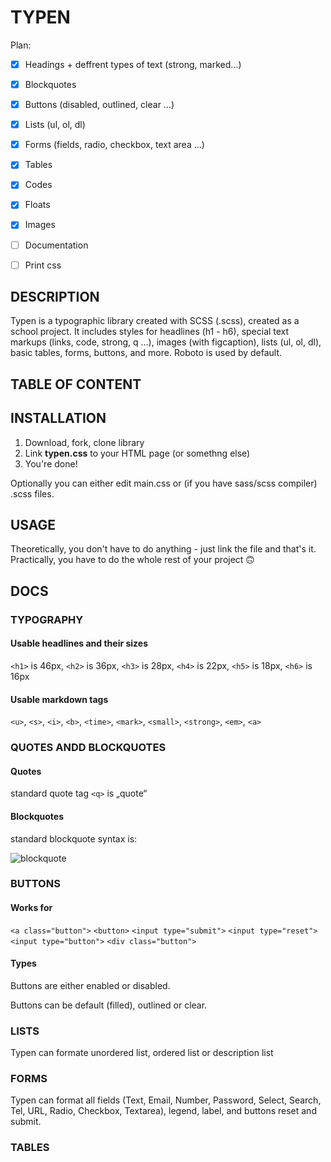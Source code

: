 # TYPEN

Plan:
- [x] Headings + deffrent types of text (strong, marked...)
- [x] Blockquotes
- [x] Buttons (disabled, outlined, clear ...)
- [x] Lists (ul, ol, dl)
- [x] Forms (fields, radio, checkbox, text area ...)
- [x] Tables
- [x] Codes
- [x] Floats
- [x] Images
- [ ] Documentation
- [ ] Print css


## DESCRIPTION

Typen is a typographic library created with SCSS (.scss), created as a school project.
It includes styles for headlines (h1 - h6), special text markups (links, code, strong, q ...), images (with figcaption), lists (ul, ol, dl), basic tables, forms, buttons, and more.
Roboto is used by default.

## TABLE OF CONTENT



## INSTALLATION

1. Download, fork, clone library
2. Link **typen.css** to your HTML page (or somethng else)
3. You're done!

Optionally you can either edit main.css or (if you have sass/scss compiler) .scss files.

## USAGE

Theoretically, you don't have to do anything - just link the file and that's it. Practically, you have to do the whole rest of your project 🙃

## DOCS

### TYPOGRAPHY

#### Usable headlines and their sizes
`<h1>` is 46px, `<h2>` is 36px, `<h3>` is 28px, `<h4>` is 22px, `<h5>` is 18px, `<h6>` is 16px

#### Usable markdown tags
`<u>`, `<s>`, `<i>`, `<b>`, `<time>`, `<mark>`, `<small>`, `<strong>`, `<em>`, `<a>`

### QUOTES ANDD BLOCKQUOTES

#### Quotes

standard quote tag `<q>` is „quote“

#### Blockquotes

standard blockquote syntax is:

![blockquote](https://github.com/pslib-cz/2019l4web-typography-css-library-crasty01/blob/master/example-images/blockquote.jpg)

### BUTTONS

#### Works for

`<a class="button">`
`<button>`
`<input type="submit">`
`<input type="reset">`
`<input type="button">`
`<div class="button">`

#### Types

Buttons are either enabled or disabled.

Buttons can be default (filled), outlined or clear.

### LISTS

Typen can formate unordered list, ordered list or description list

### FORMS

Typen can format all fields (Text, Email, Number, Password, Select, Search, Tel, URL, Radio, Checkbox, Textarea), legend, label, and buttons reset and submit.

### TABLES
